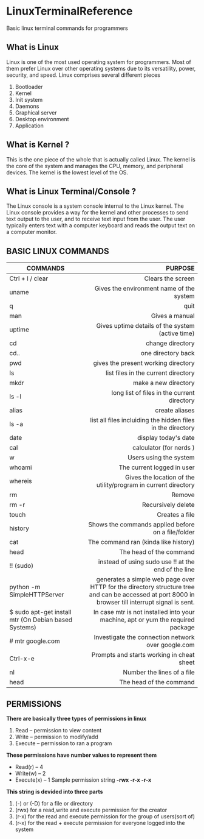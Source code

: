 # LinuxTerminalReference
Basic linux terminal commands for programmers

## What is Linux 

Linux is one of the most used operating system for programmers.  Most of them prefer Linux over other operating systems due to its versatility, power, security, and speed. Linux comprises several different pieces 

1.	Bootloader
2.	Kernel
3.	Init system
4.	Daemons
5.	Graphical server
6.	Desktop environment
7.	Application


## What is Kernel ?

This is the one piece of the whole that is actually called Linux. The kernel is the core of the system and manages the CPU, memory, and peripheral devices. The kernel is the lowest level of the OS.


## What is Linux Terminal/Console ?
The Linux console is a system console internal to the Linux kernel. The Linux console provides a way for the kernel and other processes to send text output to the user, and to receive text input from the user. The user typically enters text with a computer keyboard and reads the output text on a computer monitor.


## BASIC LINUX COMMANDS

| COMMANDS | PURPOSE |
| -------- |-----:|
|Ctrl + l / clear | Clears the screen |
| uname  | Gives the environment name of the system |
| q |quit|
| man |Gives a manual |
| uptime | Gives uptime details of the system (active time)|
| cd | change directory |
| cd.. | one directory back |
| pwd | gives the present working directory |
| ls | list files in the current directory |
| mkdr | make a new directory |
| ls -l | long list of files in the current directory |
| alias | create aliases |
| ls -a | list all files incluiding the hidden files in the directory |
| date | display today's date |
| cal | calculator (for nerds ) |
| w | Users using the system |
| whoami | The current logged in user|
| whereis | Gives the location of the utility/program in current directory |
| rm | Remove |
| rm -r | Recursively delete|
| touch | Creates a file |
| history | Shows the commands applied before on a file/folder|
| cat | The command ran (kinda like history)|
| head | The head of the command |
| !! (sudo) | instead of using sudo use !! at the end of the line |
| python -m SimpleHTTPServer | generates a simple web page over HTTP for the directory structure tree and can be accessed at port 8000 in browser till interrupt signal is sent.|
| $ sudo apt-get install mtr (On Debian based Systems) | In case mtr is not installed into your machine, apt or yum the required package |
| # mtr google.com | Investigate the connection network over google.com |
| Ctrl-x-e | Prompts and starts working in cheat sheet  |
| nl | Number the lines of a file |
| head | The head of the command |




## PERMISSIONS
__There are basically three types of permissions in linux__
1.	Read – permission to view content
2.	Write – permission to modify/add
3.	Execute – permission to ran a program

__These permissions have number values to represent them__
-	Read(r) – 4
-	Write(w) – 2
-	Execute(x) – 1
Sample permission string
__-rwx -r-x -r-x__

__This string is devided into three parts__
1.	(-) or (-D) for a file or directory
2.	(rwx) for a read,write and execute permission for the creator
3.	(r-x) for the read and execute permission for the group of users(sort of)
4.	(r-x) for the read + execute permission for everyone logged into the system

